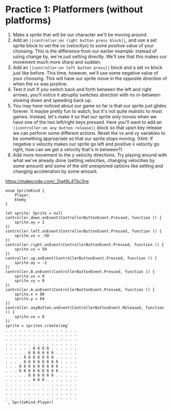 # Practice 1: Platformers (without platforms)

1. Make a sprite that will be our character we'll be moving around.
2. Add an ``||controller:on right button press block||``, and use a set sprite block to set the vx (velocityx) to some positive value of your choosing. This is the difference from our earlier example: instead of using change by, we're just setting directly. We'll see that this makes our movement much more sharp and sudden.
3. Add an ``||controller:on left button press||`` block and a set vx block just like before. This time, however, we'll use some negative value of your choosing. This will have our sprite move in the opposite direction of when the vx was positive.
4. Test it out! If you switch back and forth between the left and right arrows, you'll notice it abruptly switches direction with no in-between slowing down and speeding back up.
5. You may have noticed about our game so far is that our sprite just glides forever. It maybe pretty fun to watch, but it's not quite realistic to most games. Instead, let's make it so that our sprite only moves when we have one of the two left/right keys pressed. Here you'll want to add an ``||controller:on any button release||`` block so that upon key release we can perform some different actions. Reset the vx and vy variables to be something appropriate so that our sprite stops moving. (Hint: If negative x velocity makes our sprite go left and positive x velocity go right, how can we get a velocity that's in between?)
6. Add more movement to the y velocity directions. Try playing around with what we've already done (setting velocities, changing velocities by some amount) and some of the still unexplored options like setting and changing acceleration by some amount.

https://makecode.com/_Dwt6L4Tbc5re

```blocks
enum SpriteKind {
    Player,
    Enemy
}

let sprite: Sprite = null
controller.down.onEvent(ControllerButtonEvent.Pressed, function () {
    sprite.ay = 2
})
controller.left.onEvent(ControllerButtonEvent.Pressed, function () {
    sprite.vx = -50
})
controller.right.onEvent(ControllerButtonEvent.Pressed, function () {
    sprite.vx = 50
})
controller.up.onEvent(ControllerButtonEvent.Pressed, function () {
    sprite.ay = -2
})
controller.B.onEvent(ControllerButtonEvent.Pressed, function () {
    sprite.vx = 0
    sprite.vy = 0
})
controller.A.onEvent(ControllerButtonEvent.Pressed, function () {
    sprite.x = 80
    sprite.y = 64
})
controller.anyButton.onEvent(ControllerButtonEvent.Released, function () {
    sprite.vx = 0
})
sprite = sprites.create(img`
. . . . . . . . . . . . . . . . 
. . . . . . . . . . . . . . . . 
. . . . . . . . . . . . . . . . 
. . . . . . . . . . . . . . . . 
. . . . . . 6 6 6 6 . . . . . . 
. . . . . 6 6 6 6 6 6 . . . . . 
. . . . 6 6 6 6 6 6 6 . . . . . 
. . . . 6 6 6 6 6 6 6 6 . . . . 
. . . 6 6 6 6 6 6 6 6 6 . . . . 
. . . 6 6 6 6 6 6 6 6 6 . . . . 
. . . . . 6 6 6 6 6 6 . . . . . 
. . . . . . 6 6 6 . . . . . . . 
. . . . . . . . . . . . . . . . 
. . . . . . . . . . . . . . . . 
. . . . . . . . . . . . . . . . 
. . . . . . . . . . . . . . . . 
`, SpriteKind.Player)
```